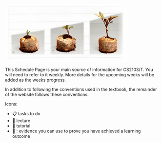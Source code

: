 <div id="essential">

<img src="images/growingPlant.png" width="400">

<tip-box type="important"> 

This Schedule Page is your main source of information for CS2103/T. You will need to refer to it weekly. More details for the upcoming weeks will be added as the weeks progress.

</tip-box>

<panel header="Using the textbook" expanded>
  <include src="../../book/about/usage.md#browsers"/>
  <include src="../../book/about/usage.md#layers"/>
</panel>

</div>
<div id="more">

<panel header="More info about using the textbook" expanded>
  <include src="../../book/about/usage.md#conventions"/>
  <include src="../../book/about/usage.md#saving"/>
  <include src="../../book/about/usage.md#printing"/>
</panel>

<panel header="Additional conventions used in the website" expanded>

In addition to following the conventions used in the textbook, the remainder of the website follows these conventions.

Icons:

* :clipboard: tasks to do 
* :mega: lecture
* :raising_hand: tutorial 
* :dart: : evidence you can use to prove you have achieved a learning outcome

</panel>

</div>